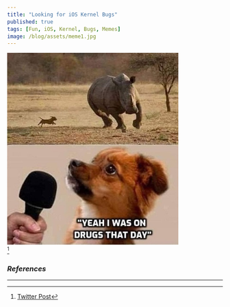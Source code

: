 ```yaml
---
title: "Looking for iOS Kernel Bugs"
published: true
tags: [Fun, iOS, Kernel, Bugs, Memes]
image: /blog/assets/meme1.jpg
---
```


![](/blog/assets/meme1.jpg)
<br>
[^1]
<br>
### _References_
* * *
[^1]: [Twitter Post](https://twitter.com/fasthm00/status/1458084944195080207)
